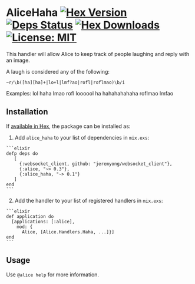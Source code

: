 # AliceHaha [![Hex Version](https://img.shields.io/hexpm/v/alice_haha.svg)](https://hex.pm/packages/alice_haha) [![Deps Status](https://beta.hexfaktor.org/badge/all/github/alice-bot/alice_haha.svg)](https://beta.hexfaktor.org/github/alice-bot/alice_haha) [![Hex Downloads](https://img.shields.io/hexpm/dt/alice_haha.svg)](https://hex.pm/packages/alice_haha) [![License: MIT](https://img.shields.io/hexpm/l/alice_haha.svg)](https://hex.pm/packages/alice_haha)

This handler will allow Alice to keep track of people laughing and reply with an image.

  A laugh is considered any of the following:

  `~r/\b([ha][ha]+|lo+l|lmf?ao|rofl|roflmao)\b/i`

  Examples:
  lol
  haha
  lmao
  rofl
  loooool
  ha
  hahahahahaha
  roflmao
  lmfao


## Installation

If [available in Hex](https://hex.pm/packages/alice_haha), the package can be installed as:

  1. Add `alice_haha` to your list of dependencies in `mix.exs`:

    ```elixir
    defp deps do
       [
         {:websocket_client, github: "jeremyong/websocket_client"},
         {:alice, "~> 0.3"},
         {:alice_haha, "~> 0.1"}
       ]
    end
    ```

  2. Add the handler to your list of registered handlers in `mix.exs`:

    ```elixir
    def application do
      [applications: [:alice],
        mod: {
          Alice, [Alice.Handlers.Haha, ...]}]
    end
    ```

## Usage

Use `@alice help` for more information.